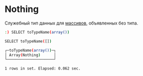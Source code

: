 <a name="format-nothing"></a>

<span id="lala"></span>

<h1 id="nothing">Nothing</h1>

Служебный тип данных для [массивов](array.md#data_type-array), объявленных без типа.

```bash
:) SELECT toTypeName(array())

SELECT toTypeName([])

┌─toTypeName(array())─┐
│ Array(Nothing)      │
└─────────────────────┘

1 rows in set. Elapsed: 0.062 sec.
```

